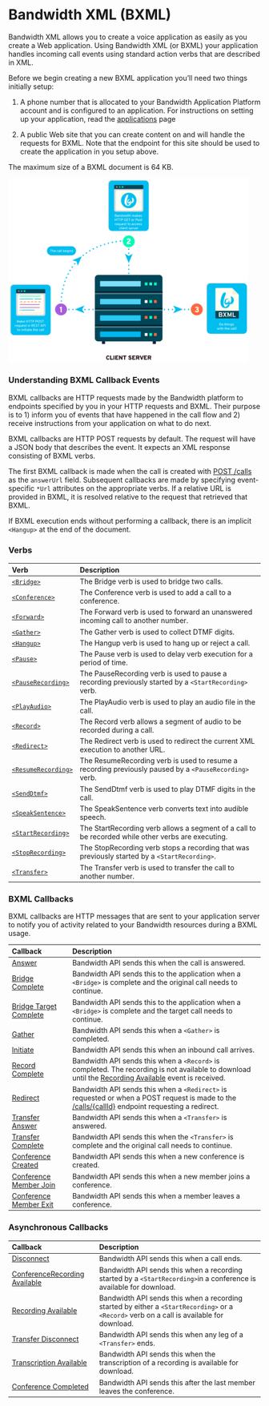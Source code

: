 # Bandwidth XML (BXML)

Bandwidth XML allows you to create a voice application as easily as you create a Web application. Using Bandwidth XML (or BXML) your application handles incoming call events using standard action verbs that are described in XML.

Before we begin creating a new BXML application you’ll need two things initially setup:

1. A phone number that is allocated to your Bandwidth Application Platform account and is configured to an application. For instructions on setting up your application, read the [applications](../../account/applications/about.md) page

2. A public Web site that you can create content on and will handle the requests for BXML. Note that the endpoint for this site should be used to create the application in you setup above.

The maximum size of a BXML document is 64 KB.

<img src="../../images/bxml_how.png" style="max-width:95%">

###  Understanding BXML Callback Events
BXML callbacks are HTTP requests made by the Bandwidth platform to endpoints specified by you in your HTTP requests and BXML. Their purpose
is to 1) inform you of events that have happened in the call flow and 2) receive instructions from your
application on what to do next.

BXML callbacks are HTTP POST requests by default.  The request will have a JSON body that describes the event.  It
expects an XML response consisting of BXML verbs.

The first BXML callback is made when the call is created with [POST /calls](../methods/calls/postCalls.md) as
the `answerUrl` field.  Subsequent callbacks are made by specifying event-specific `*Url` attributes on the appropriate verbs.  If a
relative URL is provided in BXML, it is resolved relative to the request that retrieved that BXML.

If BXML execution ends without performing a callback, there is an implicit `<Hangup>` at the end of the document.

### Verbs

| Verb                                            | Description                                                                                           |
|:------------------------------------------------|:------------------------------------------------------------------------------------------------------|
| [`<Bridge>`](verbs/bridge.md)                   | The Bridge verb is used to bridge two calls.                                                          |
| [`<Conference>`](verbs/conference.md)           | The Conference verb is used to add a call to a conference.                                            |
| [`<Forward>`](verbs/forward.md)                 | The Forward verb is used to forward an unanswered incoming call to another number.                    |
| [`<Gather>`](verbs/gather.md)                   | The Gather verb is used to collect DTMF digits.                                                       |
| [`<Hangup>`](verbs/hangup.md)                   | The Hangup verb is used to hang up or reject a call.                                                  |
| [`<Pause>`](verbs/pause.md)                     | The Pause verb is used to delay verb execution for a period of time.                                  |
| [`<PauseRecording>`](verbs/pauseRecording.md)   | The PauseRecording verb is used to pause a recording previously started by a `<StartRecording>` verb. |
| [`<PlayAudio>`](verbs/playAudio.md)             | The PlayAudio verb is used to play an audio file in the call.                                         |
| [`<Record>`](verbs/record.md)                   | The Record verb allows a segment of audio to be recorded during a call.                               |
| [`<Redirect>`](verbs/redirect.md)               | The Redirect verb is used to redirect the current XML execution to another URL.                       |
| [`<ResumeRecording>`](verbs/resumeRecording.md) | The ResumeRecording verb is used to resume a recording previously paused by a `<PauseRecording>` verb.|
| [`<SendDtmf>`](verbs/sendDtmf.md)               | The SendDtmf verb is used to play DTMF digits in the call.                                            |
| [`<SpeakSentence>`](verbs/speakSentence.md)     | The SpeakSentence verb converts text into audible speech.                                             |
| [`<StartRecording>`](verbs/startRecording.md)   | The StartRecording verb allows a segment of a call to be recorded while other verbs are executing.    |
| [`<StopRecording>`](verbs/stopRecording.md)     | The StopRecording verb stops a recording that was previously started by a `<StartRecording>`.         |
| [`<Transfer>`](verbs/transfer.md)               | The Transfer verb is used to transfer the call to another number.                                     |

### BXML Callbacks

BXML callbacks are HTTP messages that are sent to your application server to notify you of activity related to your Bandwidth resources during a BXML usage.

| Callback                                                    | Description                                                                                                                                                                                |
|:------------------------------------------------------------|:-------------------------------------------------------------------------------------------------------------------------------------------------------------------------------------------|
| [Answer](callbacks/answer.md)                               | Bandwidth API sends this when the call is answered.                                                                                                                                        |
| [Bridge Complete](callbacks/bridgeComplete.md)              | Bandwidth API sends this to the application when a `<Bridge>` is complete and the original call needs to continue.                                                                         |
| [Bridge Target Complete](callbacks/bridgeTargetComplete.md) | Bandwidth API sends this to the application when a `<Bridge>` is complete and the target call needs to continue.                                                                           |
| [Gather](callbacks/gather.md)                               | Bandwidth API sends this when a `<Gather>` is completed.                                                                                                                                   |
| [Initiate](callbacks/initiate.md)                           | Bandwidth API sends this when an inbound call arrives.                                                                                                                                     |
| [Record Complete](callbacks/recordComplete.md)              | Bandwidth API sends this when a `<Record>` is completed. The recording is not available to download until the [Recording Available](callbacks/recordingAvailable.md) event is received.    |
| [Redirect](callbacks/redirect.md)                           | Bandwidth API sends this when a `<Redirect>` is requested or when a POST request is made to the [/calls/{callId}](../methods/calls/postCallsCallId.md) endpoint requesting a redirect.     |
| [Transfer Answer](callbacks/transferAnswer.md)              | Bandwidth API sends this when a `<Transfer>` is answered.                                                                                                                                  |
| [Transfer Complete](callbacks/transferComplete.md)          | Bandwidth API sends this when the `<Transfer>` is complete and the original call needs to continue.                                                                                        |
| [Conference Created](callbacks/conferenceCreated.md)        | Bandwidth API sends this when a new conference is created.                                                                                                                                 |
| [Conference Member Join](callbacks/conferenceMemberJoin.md) | Bandwidth API sends this when a new member joins a conference.                                                                                                                             |
| [Conference Member Exit](callbacks/conferenceMemberExit.md) | Bandwidth API sends this when a member leaves a conference.                                                                                                                                |

### Asynchronous Callbacks
| Callback                                                       | Description                                                                                                                      |
|:---------------------------------------------------------------|:---------------------------------------------------------------------------------------------------------------------------------|
| [Disconnect](callbacks/disconnect.md)                          | Bandwidth API sends this when a call ends.                                                                                       |
| [ConferenceRecording Available](callbacks/conferenceRecordingAvailable.md) | Bandwidth API sends this when a recording started by a `<StartRecording>`in a conference is available for download.  |
| [Recording Available](callbacks/recordingAvailable.md)         | Bandwidth API sends this when a recording started by either a `<StartRecording>` or a `<Record>` verb on a call is available for download. |
| [Transfer Disconnect](callbacks/transferDisconnect.md)         | Bandwidth API sends this when any leg of a `<Transfer>` ends.                                                                    |
| [Transcription Available](callbacks/transcriptionAvailable.md) | Bandwidth API sends this when the transcription of a recording is available for download.                                        |
| [Conference Completed](callbacks/conferenceCompleted.md)       | Bandwidth API sends this after the last member leaves the conference.                                                            |
